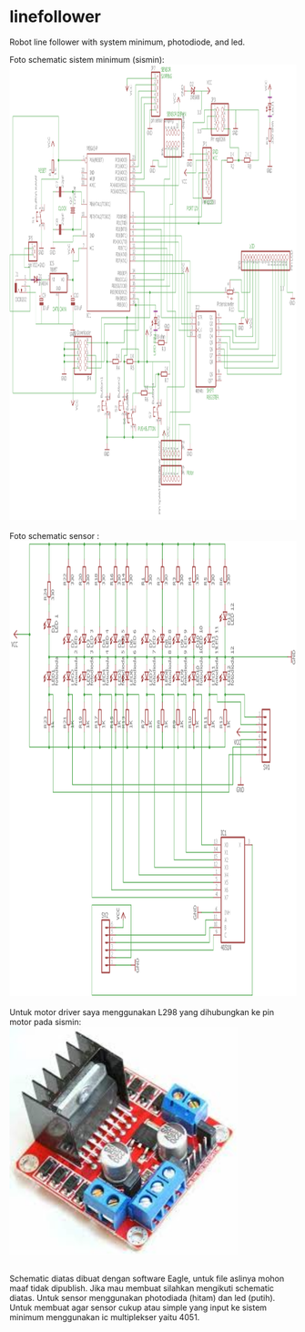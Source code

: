 # linefollower
Robot line follower with system minimum, photodiode, and led. <br>

Foto schematic sistem minimum (sismin): <br>
<img src="/image/SisminSCH.png" width="800" height="800"> <br><br>
Foto schematic sensor : <br>
<img src="/image/SensorSCH.png" width="800" height="800"> <br><br>
Untuk motor driver saya menggunakan L298 yang dihubungkan ke pin motor pada sismin: <br>
<img src="/image/motordriver.jpg" width="400" height="400"> <br><br>

Schematic diatas dibuat dengan software Eagle, untuk file aslinya mohon maaf tidak dipublish. Jika mau membuat silahkan mengikuti schematic diatas. Untuk sensor menggunakan photodiada (hitam) dan led (putih). Untuk membuat agar sensor cukup atau simple yang input ke sistem minimum menggunakan ic multiplekser yaitu 4051. 
	



